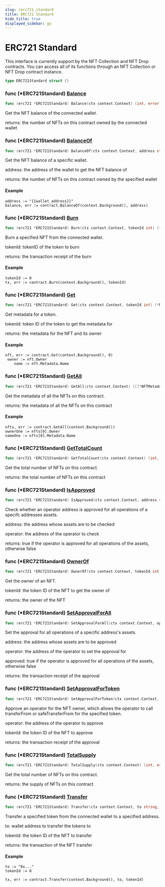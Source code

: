```yaml
---
slug: /erc721_standard
title: ERC721 Standard
hide_title: true
displayed_sidebar: go
---
```


# ERC721 Standard

This interface is currently support by the NFT Collection and NFT Drop contracts. You can access all of its functions through an NFT Collection or NFT Drop contract instance.

```go
type ERC721Standard struct {}
```

### func \(\*ERC721Standard\) [Balance](<https://github.com/thirdweb-dev/go-sdk/blob/main/thirdweb/erc721_standard.go#L83>)

```go
func (erc721 *ERC721Standard) Balance(ctx context.Context) (int, error)
```

Get the NFT balance of the connected wallet.

returns: the number of NFTs on this contract owned by the connected wallet

### func \(\*ERC721Standard\) [BalanceOf](<https://github.com/thirdweb-dev/go-sdk/blob/main/thirdweb/erc721_standard.go#L97>)

```go
func (erc721 *ERC721Standard) BalanceOf(ctx context.Context, address string) (int, error)
```

Get the NFT balance of a specific wallet.

address: the address of the wallet to get the NFT balance of

returns: the number of NFTs on this contract owned by the specified wallet

#### Example

```
address := "{{wallet_address}}"
balance, err := contract.BalanceOf(context.Background(), address)
```

### func \(\*ERC721Standard\) [Burn](<https://github.com/thirdweb-dev/go-sdk/blob/main/thirdweb/erc721_standard.go#L140>)

```go
func (erc721 *ERC721Standard) Burn(ctx context.Context, tokenId int) (*types.Transaction, error)
```

Burn a specified NFT from the connected wallet.

tokenId: tokenID of the token to burn

returns: the transaction receipt of the burn

#### Example

```
tokenId := 0
tx, err := contract.Burn(context.Background(), tokenId)
```

### func \(\*ERC721Standard\) [Get](<https://github.com/thirdweb-dev/go-sdk/blob/main/thirdweb/erc721_standard.go#L40>)

```go
func (erc721 *ERC721Standard) Get(ctx context.Context, tokenId int) (*NFTMetadataOwner, error)
```

Get metadata for a token.

tokenId: token ID of the token to get the metadata for

returns: the metadata for the NFT and its owner

#### Example

```
nft, err := contract.Get(context.Background(), 0)
 owner := nft.Owner
	name := nft.Metadata.Name
```

### func \(\*ERC721Standard\) [GetAll](<https://github.com/thirdweb-dev/go-sdk/blob/main/thirdweb/erc721_standard.go#L53>)

```go
func (erc721 *ERC721Standard) GetAll(ctx context.Context) ([]*NFTMetadataOwner, error)
```

Get the metadata of all the NFTs on this contract.

returns: the metadata of all the NFTs on this contract

#### Example

```
nfts, err := contract.GetAll(context.Background())
ownerOne := nfts[0].Owner
nameOne := nfts[0].Metadata.Name
```

### func \(\*ERC721Standard\) [GetTotalCount](<https://github.com/thirdweb-dev/go-sdk/blob/main/thirdweb/erc721_standard.go#L60>)

```go
func (erc721 *ERC721Standard) GetTotalCount(ctx context.Context) (int, error)
```

Get the total number of NFTs on this contract.

returns: the total number of NFTs on this contract

### func \(\*ERC721Standard\) [IsApproved](<https://github.com/thirdweb-dev/go-sdk/blob/main/thirdweb/erc721_standard.go#L108>)

```go
func (erc721 *ERC721Standard) IsApproved(ctx context.Context, address string, operator string) (bool, error)
```

Check whether an operator address is approved for all operations of a specifc addresses assets.

address: the address whose assets are to be checked

operator: the address of the operator to check

returns: true if the operator is approved for all operations of the assets, otherwise false

### func \(\*ERC721Standard\) [OwnerOf](<https://github.com/thirdweb-dev/go-sdk/blob/main/thirdweb/erc721_standard.go#L69>)

```go
func (erc721 *ERC721Standard) OwnerOf(ctx context.Context, tokenId int) (string, error)
```

Get the owner of an NFT.

tokenId: the token ID of the NFT to get the owner of

returns: the owner of the NFT

### func \(\*ERC721Standard\) [SetApprovalForAll](<https://github.com/thirdweb-dev/go-sdk/blob/main/thirdweb/erc721_standard.go#L153>)

```go
func (erc721 *ERC721Standard) SetApprovalForAll(ctx context.Context, operator string, approved bool) (*types.Transaction, error)
```

Set the approval for all operations of a specific address's assets.

address: the address whose assets are to be approved

operator: the address of the operator to set the approval for

approved: true if the operator is approved for all operations of the assets, otherwise false

returns: the transaction receipt of the approval

### func \(\*ERC721Standard\) [SetApprovalForToken](<https://github.com/thirdweb-dev/go-sdk/blob/main/thirdweb/erc721_standard.go#L165>)

```go
func (erc721 *ERC721Standard) SetApprovalForToken(ctx context.Context, operator string, tokenId int) (*types.Transaction, error)
```

Approve an operator for the NFT owner, which allows the operator to call transferFrom or safeTransferFrom for the specified token.

operator: the address of the operator to approve

tokenId: the token ID of the NFT to approve

returns: the transaction receipt of the approval

### func \(\*ERC721Standard\) [TotalSupply](<https://github.com/thirdweb-dev/go-sdk/blob/main/thirdweb/erc721_standard.go#L76>)

```go
func (erc721 *ERC721Standard) TotalSupply(ctx context.Context) (int, error)
```

Get the total number of NFTs on this contract.

returns: the supply of NFTs on this contract

### func \(\*ERC721Standard\) [Transfer](<https://github.com/thirdweb-dev/go-sdk/blob/main/thirdweb/erc721_standard.go#L126>)

```go
func (erc721 *ERC721Standard) Transfer(ctx context.Context, to string, tokenId int) (*types.Transaction, error)
```

Transfer a specified token from the connected wallet to a specified address.

to: wallet address to transfer the tokens to

tokenId: the token ID of the NFT to transfer

returns: the transaction of the NFT transfer

#### Example

```
to := "0x..."
tokenId := 0

tx, err := contract.Transfer(context.Background(), to, tokenId)
```